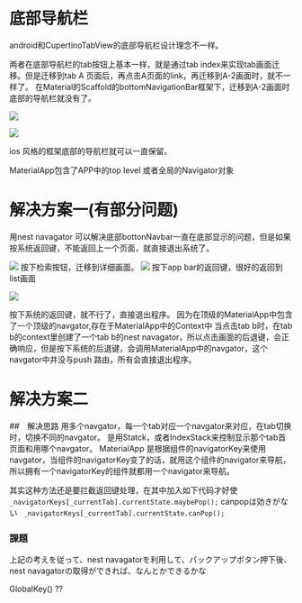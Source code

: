# 底部导航栏
android和CupertinoTabView的底部导航栏设计理念不一样。

两者在底部导航栏的tab按钮上基本一样，就是通过tab index来实现tab画面迁移。但是迁移到tab A 页面后，再点击A页面的link，再迁移到A-2画面时，就不一样了。
在Material的Scaffold的bottomNavigationBar框架下，迁移到A-2画面时底部的导航栏就没有了。


![](img\2020-10-06-10-48-39.png)

![](img\2020-10-06-10-49-12.png)

ios 风格的框架底部的导航栏就可以一直保留。

MaterialApp包含了APP中的top level 或者全局的Navigator对象

# 解决方案一(有部分问题)
用nest navagator
可以解决底部bottonNavbar一直在底部显示的问题，但是如果按系统返回键，不能返回上一个页面，就直接退出系统了。

![](img\2020-10-06-11-29-17.png)
按下检索按钮，迁移到详细画面。
![](img\2020-10-06-11-30-25.png)
按下app bar的返回键，很好的返回到list画面

![](img\2020-10-06-11-32-44.png)

按下系统的返回键，就不行了，直接退出程序。
因为在顶级的MaterialApp中包含了一个顶级的navgator,存在于MaterialApp中的Context中
当点击tab b时，在tab b的context里创建了一个tab b的nest navagator，所以点击画面的后退键，会正确响应，但是按下系统的后退键，会调用MaterialApp中的navgator，这个navgator中并没与push 路由，所有会直接退出程序。



# 解决方案二

##　解决思路
用多个navgator，每一个tab对应一个navgator来对应，在tab切换时，切换不同的navgator。
是用Statck，或者IndexStack来控制显示那个tab首页面和用哪个navgator。
MaterialApp 是根据组件的navigatorKey来使用navgator，当组件的navigatorKey变了的话，就用这个组件的navigator来导航，所以拥有一个navigatorKey的组件就都用一个navigator来导航。

其实这种方法还是要拦截返回键处理，在其中加入如下代码才好使
` _navigatorKeys[_currentTab].currentState.maybePop();`
canpopは効きがない
` _navigatorKeys[_currentTab].currentState.canPop();`

### 課題

上記の考えを従って、nest navagatorを利用して、バックアップボタン押下後、nest navagatorの取得ができれば、なんとかできるかな

GlobalKey<NavigatorState>() ?? 